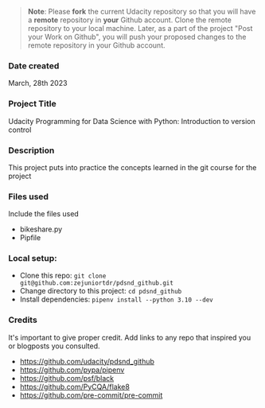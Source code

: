 >**Note**: Please **fork** the current Udacity repository so that you will have a **remote** repository in **your** Github account. Clone the remote repository to your local machine. Later, as a part of the project "Post your Work on Github", you will push your proposed changes to the remote repository in your Github account.

### Date created
March, 28th 2023

### Project Title
Udacity Programming for Data Science with Python: Introduction to version control

### Description
This project puts into practice the concepts learned in the git course for the project

### Files used
Include the files used
- bikeshare.py
- Pipfile

### Local setup:
- Clone this repo: `git clone git@github.com:zejuniortdr/pdsnd_github.git`
- Change directory to this project: `cd pdsnd_github` 
- Install dependencies: `pipenv install --python 3.10 --dev`

### Credits
It's important to give proper credit. Add links to any repo that inspired you or blogposts you consulted.
- https://github.com/udacity/pdsnd_github
- https://github.com/pypa/pipenv
- https://github.com/psf/black
- https://github.com/PyCQA/flake8
- https://github.com/pre-commit/pre-commit
